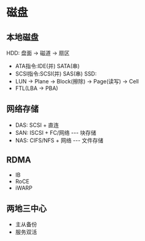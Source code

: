 # 磁盘

## 本地磁盘
HDD: 盘面 -> 磁道 -> 扇区
- ATA指令:IDE(并) SATA(串)
- SCSI指令:SCSI(并) SAS(串)
SSD:
- LUN -> Plane -> Block(擦除) -> Page(读写) -> Cell
- FTL(LBA -> PBA)

## 网络存储
- DAS: SCSI + 直连
- SAN: ISCSI + FC/网络 --- 块存储
- NAS: CIFS/NFS + 网络 --- 文件存储

## RDMA
- IB
- RoCE
- iWARP

## 两地三中心
- 主从备份
- 服务双活